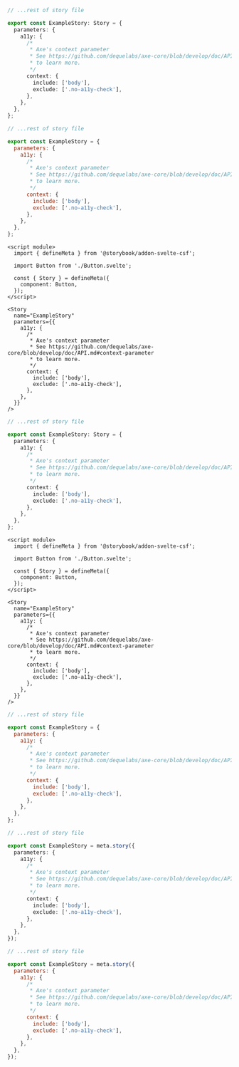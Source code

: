 ```ts filename="Button.stories.ts" renderer="common" language="ts" tabTitle="CSF 3"
// ...rest of story file

export const ExampleStory: Story = {
  parameters: {
    a11y: {
      /*
       * Axe's context parameter
       * See https://github.com/dequelabs/axe-core/blob/develop/doc/API.md#context-parameter
       * to learn more.
       */
      context: {
        include: ['body'],
        exclude: ['.no-a11y-check'],
      },
    },
  },
};
```

```js filename="Button.stories.js" renderer="common" language="js"
// ...rest of story file

export const ExampleStory = {
  parameters: {
    a11y: {
      /*
       * Axe's context parameter
       * See https://github.com/dequelabs/axe-core/blob/develop/doc/API.md#context-parameter
       * to learn more.
       */
      context: {
        include: ['body'],
        exclude: ['.no-a11y-check'],
      },
    },
  },
};
```

```svelte filename="Button.stories.svelte" renderer="svelte" language="ts" tabTitle="Svelte CSF"
<script module>
  import { defineMeta } from '@storybook/addon-svelte-csf';

  import Button from './Button.svelte';

  const { Story } = defineMeta({
    component: Button,
  });
</script>

<Story
  name="ExampleStory"
  parameters={{
    a11y: {
      /*
       * Axe's context parameter
       * See https://github.com/dequelabs/axe-core/blob/develop/doc/API.md#context-parameter
       * to learn more.
       */
      context: {
        include: ['body'],
        exclude: ['.no-a11y-check'],
      },
    },
  }}
/>
```

```ts filename="Button.stories.ts" renderer="svelte" language="ts" tabTitle="CSF"
// ...rest of story file

export const ExampleStory: Story = {
  parameters: {
    a11y: {
      /*
       * Axe's context parameter
       * See https://github.com/dequelabs/axe-core/blob/develop/doc/API.md#context-parameter
       * to learn more.
       */
      context: {
        include: ['body'],
        exclude: ['.no-a11y-check'],
      },
    },
  },
};
```

```svelte filename="Button.stories.svelte" renderer="svelte" language="js" tabTitle="Svelte CSF"
<script module>
  import { defineMeta } from '@storybook/addon-svelte-csf';

  import Button from './Button.svelte';

  const { Story } = defineMeta({
    component: Button,
  });
</script>

<Story
  name="ExampleStory"
  parameters={{
    a11y: {
      /*
       * Axe's context parameter
       * See https://github.com/dequelabs/axe-core/blob/develop/doc/API.md#context-parameter
       * to learn more.
       */
      context: {
        include: ['body'],
        exclude: ['.no-a11y-check'],
      },
    },
  }}
/>
```

```js filename="Button.stories.js" renderer="svelte" language="js" tabTitle="CSF"
// ...rest of story file

export const ExampleStory = {
  parameters: {
    a11y: {
      /*
       * Axe's context parameter
       * See https://github.com/dequelabs/axe-core/blob/develop/doc/API.md#context-parameter
       * to learn more.
       */
      context: {
        include: ['body'],
        exclude: ['.no-a11y-check'],
      },
    },
  },
};
```

```ts filename="Button.stories.ts" renderer="react" language="ts" tabTitle="CSF Next 🧪"
// ...rest of story file

export const ExampleStory = meta.story({
  parameters: {
    a11y: {
      /*
       * Axe's context parameter
       * See https://github.com/dequelabs/axe-core/blob/develop/doc/API.md#context-parameter
       * to learn more.
       */
      context: {
        include: ['body'],
        exclude: ['.no-a11y-check'],
      },
    },
  },
});
```

<!-- JS snippets still needed while providing both CSF 3 & Next -->

```js filename="Button.stories.js" renderer="react" language="js" tabTitle="CSF Next 🧪"
// ...rest of story file

export const ExampleStory = meta.story({
  parameters: {
    a11y: {
      /*
       * Axe's context parameter
       * See https://github.com/dequelabs/axe-core/blob/develop/doc/API.md#context-parameter
       * to learn more.
       */
      context: {
        include: ['body'],
        exclude: ['.no-a11y-check'],
      },
    },
  },
});
```
